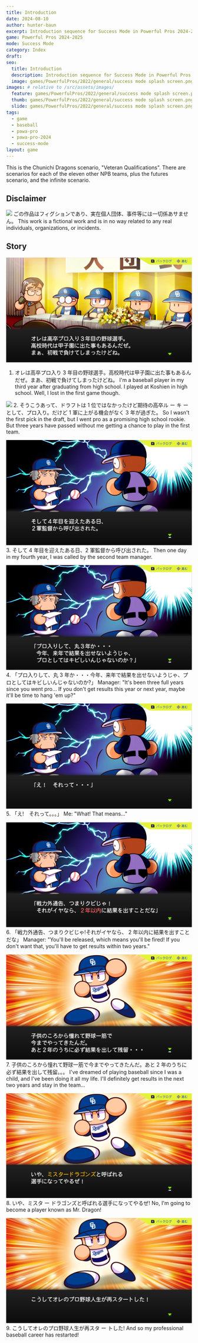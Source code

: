 ```yaml
---
title: Introduction
date: 2024-08-10
author: hunter-baun
excerpt: Introduction sequence for Success Mode in Powerful Pros 2024-2025
game: Powerful Pros 2024-2025
mode: Success Mode
category: Index
draft: 
seo:
  title: Introduction
  description: Introduction sequence for Success Mode in Powerful Pros 2024-2025
  image: games/PowerfulPros/2022/general/success mode splash screen.png
images: # relative to /src/assets/images/
  feature: games/PowerfulPros/2022/general/success mode splash screen.png
  thumb: games/PowerfulPros/2022/general/success mode splash screen.png
  slide: games/PowerfulPros/2022/general/success mode splash screen.png
tags:
  - game
  - baseball
  - pawa-pro
  - pawa-pro-2024
  - success-mode
layout: game
---
```


This is the Chunichi Dragons scenario, "Veteran Qualifications". There are scenarios for each of the eleven other NPB teams, plus the futures scenario, and the infinite scenario.

## Disclaimer

![](/assets/images/games/PowerfulPros/2024/SuccessMode/Play/Start/Introduction/0.png)
ごの作品はフィグションであり、実在個人団体、事件等には一切係あサません。
This work is a fictional work and is in no way related to any real individuals, organizations, or incidents.

## Story
![](/assets/images/games/PowerfulPros/2024/SuccessMode/Play/Start/Introduction/1.png)
1. オレは高卒プロ入り 3 年目の野球選手。高校時代は甲子園に出た事もあるんだぜ。まあ、初戦で負けてしまったけどね。
I'm a baseball player in my third year after graduating from high school. I played at Koshien in high school. Well, I lost in the first game though.

![](/assets/images/games/PowerfulPros/2024/SuccessMode/Play/Start/Introduction/2.png)
2. そうこうあって、ドラフトは 1 位ではなかったけど期待の高卒ル ー キ ー として、プロ入り。だけど 1 軍に上がる機会がなく 3 年が過ぎた。
So I wasn't the first pick in the draft, but I went pro as a promising high school rookie. But three years have passed without me getting a chance to play in the first team.

![](/assets/images/games/PowerfulPros/2024/SuccessMode/Play/Start/Introduction/3.png)
3. そして 4 年目を迎えたある日、2 軍監督から呼び出された。
Then one day in my fourth year, I was called by the second team manager.

![](/assets/images/games/PowerfulPros/2024/SuccessMode/Play/Start/Introduction/4.png)
4. 「プロ入りして、丸 3 年か・・・今年、来年で結果を出せないようじゃ、プロとしてはキビしいんじゃないのか?」
Manager: "It's been three full years since you went pro... If you don't get results this year or next year, maybe it'll be time to hang 'em up?"

![](/assets/images/games/PowerfulPros/2024/SuccessMode/Play/Start/Introduction/5.png)
5. 「え!　それって。。。」
Me: "What! That means..."

![](/assets/images/games/PowerfulPros/2024/SuccessMode/Play/Start/Introduction/6.png)
6. 「戦力外通告、つまりクビじゃ!それがイヤなら、 2 年以内に結果を出すことだな」
Manager: "You'll be released, which means you'll be fired! If you don't want that, you'll have to get results within two years."

![](/assets/images/games/PowerfulPros/2024/SuccessMode/Play/Start/Introduction/7.png)
7. 子供のころから憧れて野球一筋で今までやってきたんだ。あと 2 年のうちに必ず結果を出して残留。。。
I've dreamed of playing baseball since I was a child, and I've been doing it all my life. I'll definitely get results in the next two years and stay in the team... 

![](/assets/images/games/PowerfulPros/2024/SuccessMode/Play/Start/Introduction/8.png)
8. いや、ミスタ ー ドラゴンズと呼ばれる選手になってやるぜ!
No, I'm going to become a player known as Mr. Dragon!

![](/assets/images/games/PowerfulPros/2024/SuccessMode/Play/Start/Introduction/9.png)
9. こうしてオレのプロ野球人生が再スタ ー トした!
And so my professional baseball career has restarted!